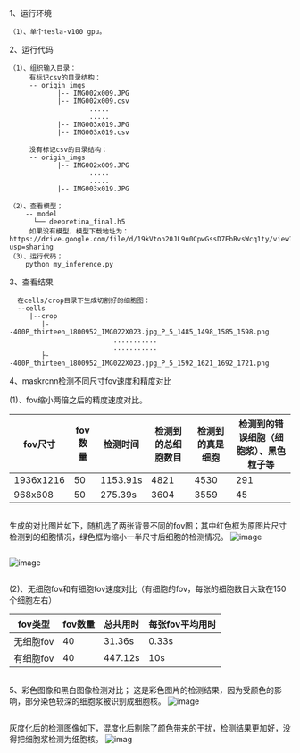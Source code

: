 
1、运行环境
```
（1）、单个tesla-v100 gpu。
```     

2、运行代码  
```
（1）、组织输入目录： 
     有标记csv的目录结构：
     -- origin_imgs
            |-- IMG002x009.JPG
            |-- IMG002x009.csv
                    .....
                    .....
            |-- IMG003x019.JPG
            |-- IMG003x019.csv

     没有标记csv的目录结构：
     -- origin_imgs
            |-- IMG002x009.JPG
                    .....
                    .....
            |-- IMG003x019.JPG
          
（2）、查看模型；
    -- model
      └── deepretina_final.h5 
     如果没有模型，模型下载地址为： https://drive.google.com/file/d/19kVton20JL9u0CpwGssD7EbBvsWcq1ty/view?usp=sharing   
（3）、运行代码；
    python my_inference.py

```


3、查看结果
```
  在cells/crop目录下生成切割好的细胞图：
  --cells
     |--crop
        |--400P_thirteen_1800952_IMG022X023.jpg_P_5_1485_1498_1585_1598.png
                          ...........
                          ...........
        ├--400P_thirteen_1800952_IMG022X023.jpg_P_5_1592_1621_1692_1721.png
```


4、maskrcnn检测不同尺寸fov速度和精度对比

(1)、fov缩小两倍之后的精度速度对比。

| fov尺寸   | fov数量 | 检测时间 | 检测到的总细胞数目 | 检测到的真是细胞 | 检测到的错误细胞（细胞浆）、黑色粒子等 |
|-----------|---------|----------|--------------------|------------------|----------------------------------------|
| 1936x1216 | 50      | 1153.91s | 4821               | 4530             | 291                                    |
| 968x608   | 50      | 275.39s  | 3604               | 3559             | 45                                     |
```
```
生成的对比图片如下，随机选了两张背景不同的fov图；其中红色框为原图片尺寸检测到的细胞情况，绿色框为缩小一半尺寸后细胞的检测情况。
![image](https://github.com/paulxiong/cervical/blob/master/segmentation_Mask_RCNN/mrcnn/images/IMG002x014.JPG_.png_.png)
```
```
![image](https://github.com/paulxiong/cervical/blob/master/segmentation_Mask_RCNN/mrcnn/images/IMG002x017.JPG_.png_.png)
```
```
(2)、无细胞fov和有细胞fov速度对比（有细胞的fov，每张的细胞数目大致在150个细胞左右）

| fov类型   | fov数量 | 总共用时 | 每张fov平均用时 |
|-----------|---------|----------|-----------------|
| 无细胞fov | 40      | 31.36s   | 0.33s           |
| 有细胞fov | 40      | 447.12s  | 10s             |
```
```
5、彩色图像和黑白图像检测对比；
  这是彩色图片的检测结果，因为受颜色的影响，部分染色较深的细胞浆被识别成细胞核。
  ![image](https://github.com/paulxiong/cervical/blob/master/segmentation_Mask_RCNN/mrcnn/images/redhouse2019661817144IMG053x021.JPG1_.png)
  ```
  ```
  灰度化后的检测图像如下，混度化后剔除了颜色带来的干扰，检测结果更加好，没得把细胞浆检测为细胞核。
  ![imag](https://github.com/paulxiong/cervical/blob/master/segmentation_Mask_RCNN/mrcnn/images/redhouse2019661817144IMG053x021.JPG_.png)
